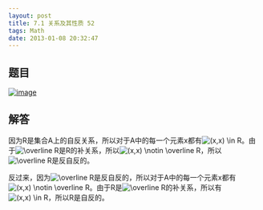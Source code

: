 ```yaml
---
layout: post
title: 7.1 关系及其性质 52
tags: Math
date: 2013-01-08 20:32:47
---
```


## 题目

[![image](http://freewind.me/wp-content/uploads/2013/01/image_thumb161.png "image")](http://freewind.me/wp-content/uploads/2013/01/image159.png)

## 解答

因为R是集合A上的自反关系，所以对于A中的每一个元素x都有![(x,x) \in R](http://chart.apis.google.com/chart?cht=tx&chs=1x0&chf=bg,s,FFFFFF00&chco=000000&chl=%28x%2Cx%29%20%5Cin%20R)。由于![\overline R ](http://chart.apis.google.com/chart?cht=tx&chs=1x0&chf=bg,s,FFFFFF00&chco=000000&chl=%5Coverline%20R%20)是R的补关系，所以![(x,x) \notin \overline R ](http://chart.apis.google.com/chart?cht=tx&chs=1x0&chf=bg,s,FFFFFF00&chco=000000&chl=%28x%2Cx%29%20%5Cnotin%20%5Coverline%20R%20)，所以![\overline R ](http://chart.apis.google.com/chart?cht=tx&chs=1x0&chf=bg,s,FFFFFF00&chco=000000&chl=%5Coverline%20R%20)是反自反的。

反过来，因为![\overline R ](http://chart.apis.google.com/chart?cht=tx&chs=1x0&chf=bg,s,FFFFFF00&chco=000000&chl=%5Coverline%20R%20)是反自反的，所以对于A中的每一个元素x都有![(x,x) \notin \overline R ](http://chart.apis.google.com/chart?cht=tx&chs=1x0&chf=bg,s,FFFFFF00&chco=000000&chl=%28x%2Cx%29%20%5Cnotin%20%5Coverline%20R%20)。由于R是![\overline R ](http://chart.apis.google.com/chart?cht=tx&chs=1x0&chf=bg,s,FFFFFF00&chco=000000&chl=%5Coverline%20R%20)的补关系，所以有![(x,x) \in R](http://chart.apis.google.com/chart?cht=tx&chs=1x0&chf=bg,s,FFFFFF00&chco=000000&chl=%28x%2Cx%29%20%5Cin%20R)，所以R是自反的。
